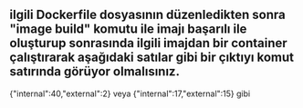 ## ilgili Dockerfile dosyasının düzenledikten sonra "image build" komutu ile imajı başarılı ile oluşturup sonrasında ilgili imajdan bir container çalıştırarak aşağıdaki satılar gibi bir çıktıyı komut satırında görüyor olmalısınız.

{"internal":40,"external":2}  veya  {"internal":17,"external":15} gibi